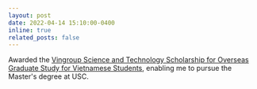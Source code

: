 ```yaml
---
layout: post
date: 2022-04-14 15:10:00-0400
inline: true
related_posts: false
---
```


Awarded the [Vingroup Science and Technology Scholarship for Overseas Graduate Study for Vietnamese Students](https://scholarships.vinuni.edu.vn/cohort-2022/#:~:text=NGUYEN%20TRAN%20CHI%20HIEU), enabling me to pursue the Master's degree at USC.